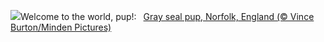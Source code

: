 ![](https://www.bing.com/th?id=OHR.HelloSeal_EN-US2666982656_UHD.jpg&w=1000)Welcome to the world, pup!:&nbsp;&ensp;[Gray seal pup, Norfolk, England (© Vince Burton/Minden Pictures)](https://www.bing.com/th?id=OHR.HelloSeal_EN-US2666982656_UHD.jpg)
<br><br/>

